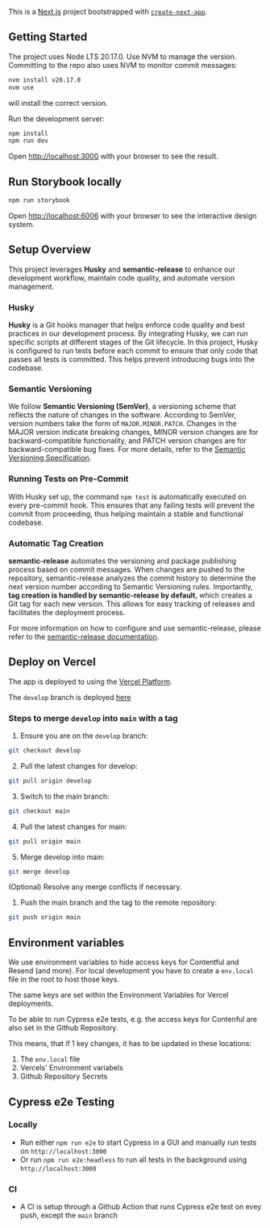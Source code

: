 This is a [Next.js](https://nextjs.org/) project bootstrapped with [`create-next-app`](https://github.com/vercel/next.js/tree/canary/packages/create-next-app).

## Getting Started

The project uses Node LTS 20.17.0. Use NVM to manage the version. 
Committing to the repo also uses NVM to monitor commit messages:

```bash
nvm install v20.17.0
nvm use
```

will install the correct version.

Run the development server:

```bash
npm install
npm run dev
```

Open [http://localhost:3000](http://localhost:3000) with your browser to see the result.

## Run Storybook locally

```bash
npm run storybook
```

Open [http://localhost:6006](http://localhost:6006) with your browser to see the interactive design system.

## Setup Overview

This project leverages **Husky** and **semantic-release** to enhance our development workflow, maintain code quality, and automate version management.

### Husky

**Husky** is a Git hooks manager that helps enforce code quality and best practices in our development process. By integrating Husky, we can run specific scripts at different stages of the Git lifecycle. In this project, Husky is configured to run tests before each commit to ensure that only code that passes all tests is committed. This helps prevent introducing bugs into the codebase.

### Semantic Versioning

We follow **Semantic Versioning (SemVer)**, a versioning scheme that reflects the nature of changes in the software. According to SemVer, version numbers take the form of `MAJOR.MINOR.PATCH`. Changes in the MAJOR version indicate breaking changes, MINOR version changes are for backward-compatible functionality, and PATCH version changes are for backward-compatible bug fixes. For more details, refer to the [Semantic Versioning Specification](https://semver.org/).

### Running Tests on Pre-Commit

With Husky set up, the command `npm test` is automatically executed on every pre-commit hook. This ensures that any failing tests will prevent the commit from proceeding, thus helping maintain a stable and functional codebase.

### Automatic Tag Creation

**semantic-release** automates the versioning and package publishing process based on commit messages. When changes are pushed to the repository, semantic-release analyzes the commit history to determine the next version number according to Semantic Versioning rules. Importantly, **tag creation is handled by semantic-release by default**, which creates a Git tag for each new version. This allows for easy tracking of releases and facilitates the deployment process.

For more information on how to configure and use semantic-release, please refer to the [semantic-release documentation](https://semantic-release.gitbook.io/semantic-release/).


## Deploy on Vercel

The app is deployed to using the [Vercel Platform](https://vercel.com/new?utm_medium=default-template&filter=next.js&utm_source=create-next-app&utm_campaign=create-next-app-readme).

The `develop` branch is deployed [here](https://wiebecool-git-develop-tom-cools-projects.vercel.app/)

### Steps to merge `develop` into `main` with a tag

1. Ensure you are on the `develop` branch:
```bash
git checkout develop
```

2. Pull the latest changes for develop:
```bash
git pull origin develop
```

3. Switch to the main branch:
```bash
git checkout main
```

4. Pull the latest changes for main:
```bash
git pull origin main
```

5. Merge develop into main:
```bash
git merge develop
```
(Optional) Resolve any merge conflicts if necessary.

1. Push the main branch and the tag to the remote repository:
```bash
git push origin main
```

## Environment variables

We use environment variables to hide access keys for Contentful and Resend (and more).
For local development you have to create a `env.local` file in the root to host those keys.

The same keys are set within the Environment Variables for Vercel deployments.

To be able to run Cypress e2e tests, e.g. the access keys for Contenful are also set in the Github Repository.

This means, that if 1 key changes, it has to be updated in these locations:

1. The `env.local` file
2. Vercels' Environment variabels
3. Github Repository Secrets

## Cypress e2e Testing

### Locally

-   Run either `npm run e2e` to start Cypress in a GUI and manually run tests on `http://localhost:3000`
-   Or run `npm run e2e:headless` to run all tests in the background using `http://localhost:3000`

### CI

-   A CI is setup through a Github Action that runs Cypress e2e test on evey push, except the `main` branch
